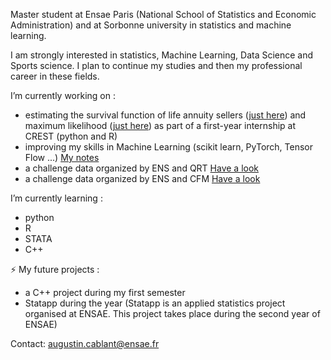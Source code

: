 Master student at Ensae Paris (National School of Statistics and Economic Administration) and at Sorbonne university in statistics and machine learning.

I am strongly interested in statistics, Machine Learning, Data Science and Sports science. I plan to continue my studies and then my professional career in these fields.

I’m currently working on : 
- estimating the survival function of life annuity sellers ([just here](https://github.com/AugustinCablant/Estimation-non-param-trique-et-mod-les-de-survie/blob/main/Fonction%20de%20survie/estimation_fonction_survie.R)) and maximum likelihood ([just here](https://github.com/AugustinCablant/Estimation-non-param-trique-et-mod-les-de-survie/blob/main/Vraissemblance/Vraissemblance.ipynb))  as part of a first-year internship at CREST (python and R)
- improving my skills in Machine Learning (scikit learn, PyTorch, Tensor Flow ...) [My notes]([https://github.com/AugustinCablant/Learning-ML](https://github.com/AugustinCablant/Learning-ML/blob/main/MACHINE_LEARNING.pdf))
- a challenge data organized by ENS and QRT [Have a look](https://challengedata.ens.fr/participants/challenges/97/)
- a challenge data organized by ENS and CFM [Have a look](https://challengedata.ens.fr/participants/challenges/84/)

I’m currently learning : 
- python
- R
- STATA
- C++

⚡ My future projects : 
- a C++ project during my first semester
- Statapp during the year (Statapp is an applied statistics project organised at ENSAE. This project takes place during the second year of ENSAE)

Contact: augustin.cablant@ensae.fr 

<!--
**AugustinCablant/AugustinCablant** is a ✨ _special_ ✨ repository because its `README.md` (this file) appears on your GitHub profile.

Here are some ideas to get you started:

- 🔭 I’m currently working on ...
- 🌱 I’m currently learning ...
- 👯 I’m looking to collaborate on ...
- 🤔 I’m looking for help with ...
- 💬 Ask me about ...
- 📫 How to reach me: ...
- 😄 Pronouns: ...
- ⚡ Fun fact: ...
-->
